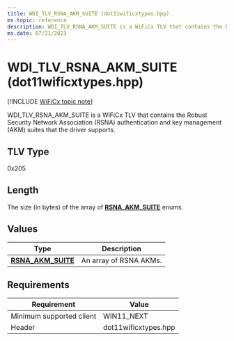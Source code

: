 ```yaml
---
title: WDI_TLV_RSNA_AKM_SUITE (dot11wificxtypes.hpp)
ms.topic: reference
description: WDI_TLV_RSNA_AKM_SUITE is a WiFiCx TLV that contains the RSNA AKM suites that the driver supports.
ms.date: 07/21/2023
---
```


# WDI_TLV_RSNA_AKM_SUITE (dot11wificxtypes.hpp)

[!INCLUDE [WiFiCx topic note](../includes/wificx-version-warning.md)]

WDI_TLV_RSNA_AKM_SUITE is a WiFiCx TLV that contains the Robust Security Network Association (RSNA) authentication and key management (AKM) suites that the driver supports.

## TLV Type

0x205

## Length

The size (in bytes) of the array of [**RSNA_AKM_SUITE**](/windows-hardware/drivers/ddi/windot11/ne-windot11-rsna_akm_suite) enums. 

## Values

| Type | Description |
|-----------------|-----------------|
| [**RSNA_AKM_SUITE**](/windows-hardware/drivers/ddi/windot11/ne-windot11-rsna_akm_suite) | An array of RSNA AKMs. |

## Requirements

|Requirement|Value|
|--- |--- |
|Minimum supported client|WIN11_NEXT|
|Header|dot11wificxtypes.hpp|
